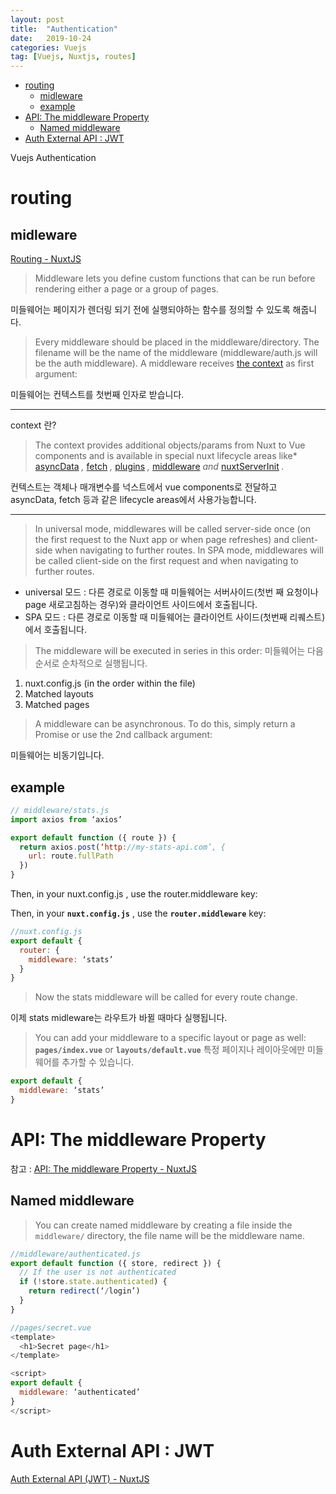 ```yaml
---
layout: post
title:  "Authentication"
date:   2019-10-24
categories: Vuejs
tag: [Vuejs, Nuxtjs, routes]
---
```

- [routing](#routing)
  - [midleware](#midleware)
  - [example](#example)
- [API: The middleware Property](#api-the-middleware-property)
  - [Named middleware](#named-middleware)
- [Auth External API : JWT](#auth-external-api--jwt)

Vuejs Authentication

# routing
## midleware
[Routing - NuxtJS](https://nuxtjs.org/guide/routing#middleware)
> Middleware lets you define custom functions that can be run before rendering either a page or a group of pages.

미들웨어는 페이지가 렌더링 되기 전에 실행되야하는 함수를 정의할 수 있도록 해줍니다. 

> Every middleware should be placed in the middleware/directory. The filename will be the name of the middleware (middleware/auth.js will be the auth middleware). 
> A middleware receives  [the context](https://nuxtjs.org/api/context)  as first argument:

미들웨어는 컨텍스트를 첫번째 인자로 받습니다. 

---

context 란?
> The context provides additional objects/params from Nuxt to Vue components and is available in special nuxt lifecycle areas like* [asyncData](https://nuxtjs.org/api) *,* [fetch](https://nuxtjs.org/api/pages-fetch) *,* [plugins](https://nuxtjs.org/guide/plugins) *,* [middleware](https://nuxtjs.org/guide/routing#middleware) *and* [nuxtServerInit](https://nuxtjs.org/guide/vuex-store#the-nuxtserverinit-action) *.*

 

컨텍스트는 객체나 매개변수를 넉스트에서 vue components로 전달하고 asyncData, fetch 등과 같은 lifecycle areas에서 사용가능합니다. 

---

> In universal mode, middlewares will be called server-side once (on the first request to the Nuxt app or when page refreshes) and client-side when navigating to further routes. In SPA mode, middlewares will be called client-side on the first request and when navigating to further routes.

- universal 모드 : 다른 경로로 이동할 때 미들웨어는 서버사이드(첫번 째 요청이나 page 새로고침하는 경우)와 클라이언트 사이드에서 호출됩니다. 
- SPA 모드 : 다른 경로로 이동할 때 미들웨어는 클라이언트 사이드(첫번째 리퀘스트)에서 호출됩니다. 


> The middleware will be executed in series in this order:
미들웨어는 다음 순서로 순차적으로 실행됩니다. 

1. nuxt.config.js (in the order within the file)
2. Matched layouts
3. Matched pages

> A middleware can be asynchronous. To do this, simply return a Promise or use the 2nd callback argument:

미들웨어는 비동기입니다.

## example
```javascript
// middleware/stats.js
import axios from ‘axios’

export default function ({ route }) {
  return axios.post(‘http://my-stats-api.com’, {
    url: route.fullPath
  })
}
```


Then, in your nuxt.config.js , use the router.middleware key:

Then, in your **`nuxt.config.js`** , use the **`router.middleware`** key:

```javascript
//nuxt.config.js
export default {
  router: {
    middleware: ‘stats’
  }
}
```

> Now the stats middleware will be called for every route change.

이제 stats midleware는 라우트가 바뀔 때마다 실행됩니다.

> You can add your middleware to a specific layout or page as well: **`pages/index.vue`** or **`layouts/default.vue`** 
특정 페이지나 레이아웃에만 미들웨어를 추가할 수 있습니다. 

```javascript
export default {
  middleware: ‘stats’
}
```
# API: The middleware Property

참고 : [API: The middleware Property - NuxtJS](https://nuxtjs.org/api/pages-middleware#named-middleware)

## Named middleware
> You can create named middleware by creating a file inside the `middleware/` directory, the file name will be the middleware name.

```javascript
//middleware/authenticated.js
export default function ({ store, redirect }) {
  // If the user is not authenticated
  if (!store.state.authenticated) {
    return redirect(‘/login’)
  }
}
```

```javascript
//pages/secret.vue
<template>
  <h1>Secret page</h1>
</template>

<script>
export default {
  middleware: ‘authenticated’
}
</script>
```

# Auth External API : JWT
[Auth External API (JWT) - NuxtJS](https://nuxtjs.org/examples/auth-external-jwt)

